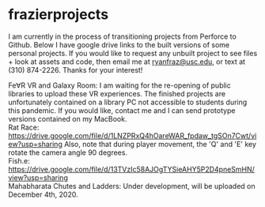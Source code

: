 # frazierprojects
I am currently in the process of transitioning projects from Perforce to Github. Below I have google drive links to the built versions of some personal projects. If you would like to request any unbuilt project to see files + look at assets and code, then email me at ryanfraz@usc.edu, or text at (310) 874-2226. Thanks for your interest! 

Fe∀R VR and Galaxy Room: I am waiting for the re-opening of public libraries to upload these VR experiences. The finished projects are unfortunately contained on a library PC not accessible to students during this pandemic. If you would like, contact me and I can send prototype versions contained on my MacBook.\
Rat Race: https://drive.google.com/file/d/1LNZPRxQ4hOareWAR_fpdaw_tgSOn7Cwt/view?usp=sharing Also, note that during player movement, the 'Q' and 'E' key rotate the camera angle 90 degrees. \
Fish.e: https://drive.google.com/file/d/13TVzIc58AJOgTYSieAHY5P2D4pneSmHN/view?usp=sharing \
Mahabharata Chutes and Ladders: Under development, will be uploaded on December 4th, 2020.
